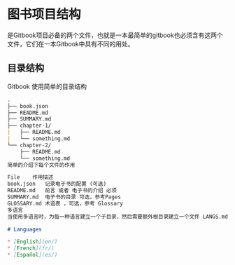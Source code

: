 # 图书项目结构

是Gitbook项目必备的两个文件，也就是一本最简单的gitbook也必须含有这两个文件，它们在一本Gitbook中具有不同的用处。

## 目录结构
Gitbook 使用简单的目录结构

```markdown
.
├── book.json
├── README.md
├── SUMMARY.md
├── chapter-1/
|   ├── README.md
|   └── something.md
└── chapter-2/
    ├── README.md
    └── something.md
简单的介绍下每个文件的作用

File	作用描述
book.json	记录电子书的配置 (可选)
README.md	前言 或者 电子书的介绍 必须
SUMMARY.md	电子书的目录 可选，参考Pages
GLOSSARY.md	术语表 ，可选，参考 Glossary
多语言
当使用多语言时，为每一种语言建立一个子目录，然后需要额外根目录建立一个文件 LANGS.md

# Languages

* [English](en/)
* [French](fr/)
* [Español](es/)
```